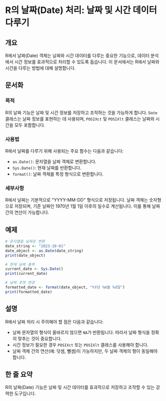 <!--
Meta Description: # R의 날짜(Date) 처리: 날짜 및 시간 데이터 다루기 ## 개요 R에서 날짜(Date) 객체는 날짜와 시간 데이터를 다루는 중요한 기능으로, 데이터 분석에서 시간 정보를 효과적으로 처리할 수 있도록 돕습니다. 이 문서에서는 R에서 날짜와 시간을 다루는 방법에 대...
Meta Keywords: date, r에서, 날짜와, 정보를, 합니다
-->

# R의 날짜(Date) 처리: 날짜 및 시간 데이터 다루기

## 개요
R에서 날짜(Date) 객체는 날짜와 시간 데이터를 다루는 중요한 기능으로, 데이터 분석에서 시간 정보를 효과적으로 처리할 수 있도록 돕습니다. 이 문서에서는 R에서 날짜와 시간을 다루는 방법에 대해 설명합니다.

## 문서화

### 목적
R의 날짜 기능은 날짜 및 시간 정보를 저장하고 조작하는 것을 가능하게 합니다. `Date` 클래스는 날짜 정보를 표현하는 데 사용되며, `POSIXct` 및 `POSIXlt` 클래스는 날짜와 시간을 모두 포함합니다.

### 사용법
R에서 날짜를 다루기 위해 사용되는 주요 함수는 다음과 같습니다:
- `as.Date()`: 문자열을 날짜 객체로 변환합니다.
- `Sys.Date()`: 현재 날짜를 반환합니다.
- `format()`: 날짜 객체를 특정 형식으로 변환합니다.

### 세부사항
R에서 날짜는 기본적으로 "YYYY-MM-DD" 형식으로 저장됩니다. 날짜 객체는 숫자형으로 저장되며, 기준 날짜인 1970년 1월 1일 이후의 일수로 계산됩니다. 이를 통해 날짜 간의 연산이 가능합니다.

## 예제

```r
# 문자열을 날짜로 변환
date_string <- "2023-10-01"
date_object <- as.Date(date_string)
print(date_object)

# 현재 날짜 출력
current_date <- Sys.Date()
print(current_date)

# 날짜 포맷 변경
formatted_date <- format(date_object, "%Y년 %m월 %d일")
print(formatted_date)
```

## 설명
R에서 날짜 처리 시 주의해야 할 점은 다음과 같습니다:
- 날짜 문자열의 형식이 올바르지 않으면 `NA`가 반환됩니다. 따라서 날짜 형식을 정확히 맞추는 것이 중요합니다.
- 시간 정보가 필요한 경우 `POSIXct` 또는 `POSIXlt` 클래스를 사용해야 합니다.
- 날짜 객체 간의 연산(예: 덧셈, 뺄셈)이 가능하지만, 두 날짜 객체의 형이 동일해야 합니다.

## 한 줄 요약
R의 날짜(Date) 기능은 날짜 및 시간 데이터를 효과적으로 저장하고 조작할 수 있는 강력한 도구입니다.
